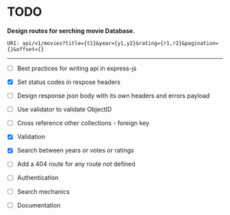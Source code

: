 # TODO

**Design routes for serching movie Database.**

`URI: api/v1/movies?title={t1}&year={y1,y2}&rating={r1,r2}&pagination={}&offset={}`

****

- [ ] Best practices for writing api in express-js
- [x] Set status codes in respose headers
- [ ] Design response json body with its own headers and errors payload
- [ ] Use validator to validate ObjectID
- [ ] Cross reference other collections - foreign key
- [x] Validation
- [x] Search between years or votes or ratings
- [ ] Add a 404 route for any route not defined
- [ ] Authentication
- [ ] Search mechanics
- [ ] Documentation


